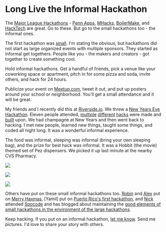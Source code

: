 # Long Live the Informal Hackathon

The [Major League Hackathons](http://mlh.io/) - [Penn Apps](http://2014s.pennapps.com/), [MHacks](http://mhacks.org/), [BoilerMake](http://boilermake.org/), and [HackTech](http://www.hacktech.io/) are great. Go to these. But go to the small hackathons too - the informal ones.

The first hackathon was [small](http://en.wikipedia.org/wiki/Hackathon). I'm stating the obvious, but hackathons did not start as large organized events with multiple sponsors. They started as informal get togethers. People like you - the makers and creators - got together to create something cool.

Hold informal hackathons. Get a handful of friends, pick a venue like your coworking space or apartment, pitch in for some pizza and soda, invite others, and hack for 24 hours. 

Publicize your event on [Meetup.com](http://meetup.com), tweet it out, and put up posters around your school or neighborhood. You'll get a small attendance and it will be great.

My friends and I recently did this at [Riverside.io](http://riverside.io). We threw a [New Years Eve Hackathon](https://www.hackerleague.org/hackathons/riverside-dot-io-new-years-hackathon-2014). Eleven people attended, [multiple](http://github.com/scottmotte/ansible-dogecoind) [different](http://github.com/scottmotte/kibble) [hacks](https://github.com/kevinchandler/kibble-frontend) were made and [built](https://github.com/riversideio/magnolia-bloom) upon. We had champagne at New Years and then went back to hacking. I met new people, learned new things, taught some things, and coded all night long. It was a wonderful informal experience.

The food was informal, sleeping was informal (bring your own sleeping bag), and the prize for best hack was informal. It was a Hobbit (the movie) themed set of Pez dispensers. We picked it up last minute at the nearby CVS Pharmacy.

![](https://raw.github.com/scottmotte/writings/master/images/informal-hackathon-3.jpg)

![](https://raw.github.com/scottmotte/writings/master/images/informal-hackathon-2.png)

![](https://raw.github.com/scottmotte/writings/master/images/informal-hackathon-1.jpg)

Others have put on these small informal hackathons too. [Robin](http://twitter.com/rbin) and [Alex](http://twitter.com/alexerax) put on [Merry Haxmas](http://sendgrid.com/blog/two-hacking-santas-present-rails-the-inbound-parse-webhook/), [Yamil] put on [Puerto Rico's first hackathon](http://sendgrid.com/blog/puerto-rico-first-hackathon/), and [Nick](http://twitter.com/yaynickq) attended [Spocode](http://sendgrid.com/blog/atypical-hackathon/) and has blogged about maintaining the [good elements of small hackathons in the environment of the large hackathons](http://sendgrid.com/blog/youre-pricing-evangelist/).

Keep hacking. If you put on an informal hackathon, [let me know](http://twitter.com/scottmotte). Send me pictures. I'd love to share your story with others.
